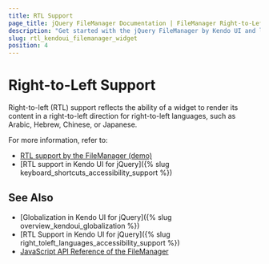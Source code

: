 ```yaml
---
title: RTL Support
page_title: jQuery FileManager Documentation | FileManager Right-to-Left Support
description: "Get started with the jQuery FileManager by Kendo UI and learn about the RTL supports it provides."
slug: rtl_kendoui_filemanager_widget
position: 4
---
```


# Right-to-Left Support

Right-to-left (RTL) support reflects the ability of a widget to render its content in a right-to-left direction for right-to-left languages, such as Arabic, Hebrew, Chinese, or Japanese.

For more information, refer to:
* [RTL support by the FileManager (demo)](https://demos.telerik.com/kendo-ui/filemanager/right-to-left-support)
* [RTL support in Kendo UI for jQuery]({% slug keyboard_shortcuts_accessibility_support %})

## See Also

* [Globalization in Kendo UI for jQuery]({% slug overview_kendoui_globalization %})
* [RTL Support in Kendo UI for jQuery]({% slug right_toleft_languages_accessibility_support %})
* [JavaScript API Reference of the FileManager](/api/javascript/ui/filemanager)
